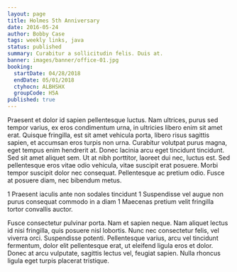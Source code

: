 ```yaml
---
layout: page
title: Holmes 5th Anniversary
date: 2016-05-24
author: Bobby Case
tags: weekly links, java
status: published
summary: Curabitur a sollicitudin felis. Duis at.
banner: images/banner/office-01.jpg
booking:
  startDate: 04/28/2018
  endDate: 05/01/2018
  ctyhocn: ALBHSHX
  groupCode: H5A
published: true
---
```

Praesent et dolor id sapien pellentesque luctus. Nam ultrices, purus sed tempor varius, ex eros condimentum urna, in ultricies libero enim sit amet erat. Quisque fringilla, est sit amet vehicula porta, libero risus sagittis sapien, et accumsan eros turpis non urna. Curabitur volutpat purus magna, eget tempus enim hendrerit at. Donec lacinia arcu eget tincidunt tincidunt. Sed sit amet aliquet sem. Ut at nibh porttitor, laoreet dui nec, luctus est. Sed pellentesque eros vitae odio vehicula, vitae suscipit erat posuere. Morbi tempor suscipit dolor nec consequat. Pellentesque ac pretium odio. Fusce at posuere diam, nec bibendum metus.

1 Praesent iaculis ante non sodales tincidunt
1 Suspendisse vel augue non purus consequat commodo in a diam
1 Maecenas pretium velit fringilla tortor convallis auctor.

Fusce consectetur pulvinar porta. Nam et sapien neque. Nam aliquet lectus id nisi fringilla, quis posuere nisl lobortis. Nunc nec consectetur felis, vel viverra orci. Suspendisse potenti. Pellentesque varius, arcu vel tincidunt fermentum, dolor elit pellentesque erat, ut eleifend ligula eros et dolor. Donec at arcu vulputate, sagittis lectus vel, feugiat sapien. Nulla rhoncus ligula eget turpis placerat tristique.
